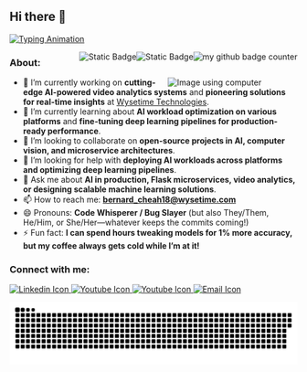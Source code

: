 ## Hi there 👋

<!--
**bernardcheah/bernardcheah** is a ✨ _special_ ✨ repository because its `README.md` (this file) appears on your GitHub profile.

Here are some ideas to get you started:

- 🔭 I’m currently working on ...
- 🌱 I’m currently learning ...
- 👯 I’m looking to collaborate on ...
- 🤔 I’m looking for help with ...
- 💬 Ask me about ...
- 📫 How to reach me: ...
- 😄 Pronouns: ...
- ⚡ Fun fact: ...
-->



[![Typing Animation](https://readme-typing-svg.herokuapp.com?lines=Hi+there!+I'm+Bernard+Cheah.;I+love+building+cool+projects.;As+a+novice,+I'm+eager+to+learn.;Hit+me+up+for+exciting+collaboration!
)](https://git.io/typing-svg)

<!-- need to make this into gif-->
<img src="https://komarev.com/ghpvc/?username=bernardcheah&style=flat-square&color=blue" alt="my github badge counter" align="right"/>
<img alt="Static Badge" src="https://img.shields.io/badge/Made_With_Love-blue?style=flat-square" alt="Made with love" align="right">
<img alt="Static Badge" src="https://img.shields.io/badge/Author-Jacky-blue?style=flat-square&logo=github&color=blue" alt="Author badge" align="right">


<!-- If want add banner can add here -->
 
### About: 

<picture>
    <source media="(prefers-color-scheme: dark)" srcset="images/Img-using-computer-dark-mode.jpg">
    <source media="(prefers-color-scheme: light)" srcset="images/Img-using-computer-light-mode.jpg">
    <img alt="Image using computer" width="45%" align="right">
</picture>

<ul>
    <li> 🔭 I’m currently working on <strong>cutting-edge AI-powered video analytics systems</strong> and <strong>pioneering solutions for real-time insights</strong> at <a href="https://www.wysetime.com">Wysetime Technologies</a>.</li>
    <li> 🌱 I’m currently learning about <strong>AI workload optimization on various platforms</strong> and <strong>fine-tuning deep learning pipelines for production-ready performance</strong>.</li>
    <li> 👯 I’m looking to collaborate on <strong>open-source projects in AI, computer vision, and microservice architectures</strong>.</li>
    <li> 🤔 I’m looking for help with <strong>deploying AI workloads across platforms and optimizing deep learning pipelines</strong>.</li>
    <li> 💬 Ask me about <strong>AI in production, Flask microservices, video analytics, or designing scalable machine learning solutions</strong>.</li>
    <li> 📫 How to reach me: <a href="mailto:bernard_cheah18@wysetime.com"><strong>bernard_cheah18@wysetime.com</strong></a></li>
    <li> 😄 Pronouns: <strong>Code Whisperer / Bug Slayer</strong> (but also They/Them, He/Him, or She/Her—whatever keeps the commits coming!)</li>
    <li> ⚡ Fun fact: <strong>I can spend hours tweaking models for 1% more accuracy, but my coffee always gets cold while I’m at it!</strong></li>
</ul>



### Connect with me:
<p>
<a href="https://www.linkedin.com/in/bernard-cheah-jun-kai-a75658107">
  <picture>
    <source media="(prefers-color-scheme: dark)" srcset="images/linkedin-dark-mode.png">
    <source media="(prefers-color-scheme: light)" srcset="images/linkedin-light-mode.png">
    <img alt="Linkedin Icon" width="5%">
  </picture>
</a>
<a href="https://instagram.com/code_with_seed?igshid=OGQ5ZDc2ODk2ZA==">
  <picture>
    <source media="(prefers-color-scheme: dark)" srcset="images/instagram-dark-mode.png">
    <source media="(prefers-color-scheme: light)" srcset="images/instagram-light-mode.png">
    <img alt="Youtube Icon" width="5%">
  </picture>
</a>
<a href="https://instagram.com/code_with_seed?igshid=OGQ5ZDc2ODk2ZA==">
  <picture>
    <source media="(prefers-color-scheme: dark)" srcset="images/youtube-dark-mode.png">
    <source media="(prefers-color-scheme: light)" srcset="images/youtube-light-mode.png">
    <img alt="Youtube Icon" width="5%">
  </picture>
</a>
<a href="mailto:clashofjacky@gmail.com">
  <picture>
    <source media="(prefers-color-scheme: dark)" srcset="images/mail-dark-mode.png">
    <source media="(prefers-color-scheme: light)" srcset="images/mail-light-mode.png">
    <img alt="Email Icon" width="5%">
  </picture>
</a>
</p>

<picture>
      <source media="(prefers-color-scheme: dark)" srcset="https://raw.githubusercontent.com/JackyChung2003/JackyChung2003/output/github-snake-dark.svg" />
      <source media="(prefers-color-scheme: light)" srcset="https://raw.githubusercontent.com/JackyChung2003/JackyChung2003/output/github-snake.svg" />
      <img alt="github-snake" src="github-snake.svg"  />
</picture>


<!--
need to have banner 
can have profile view
can have about me
better have a moving gif
have a light and darkmode social media link
language or tools use


add a oh you are still reading text
buy me a coffee
ping project
